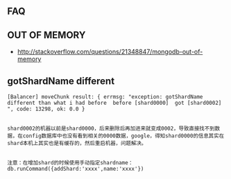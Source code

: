 ## FAQ

## OUT OF MEMORY

* <http://stackoverflow.com/questions/21348847/mongodb-out-of-memory>

## gotShardName different

```
[Balancer] moveChunk result: { errmsg: "exception: gotShardName different than what i had before  before [shard0000]  got [shard0002] ", code: 13298, ok: 0.0 }


shard0002的机器以前是shard0000，后来删除后再加进来就变成0002，导致直接找不到数据，在config数据库中也没有看到相关的0000数据，google，得知shard0000的信息其实在shard本机上其实也是有缓存的，然后重启机器，问题解决。


注意：在增加shard的时候使用手动指定shardname：db.runCommand({addShard:'xxxx',name:'xxxx'})

```
